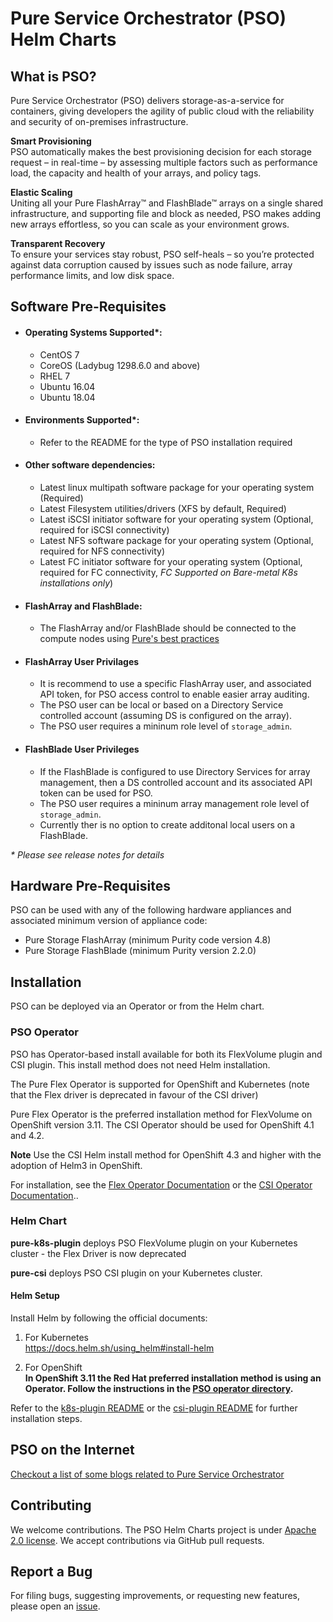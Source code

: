 # Pure Service Orchestrator (PSO) Helm Charts

## What is PSO?

Pure Service Orchestrator (PSO) delivers storage-as-a-service for containers, giving developers the agility of public cloud with the reliability and security of on-premises infrastructure.

**Smart Provisioning**<br/>
PSO automatically makes the best provisioning decision for each storage request – in real-time – by assessing multiple factors such as performance load, the capacity and health of your arrays, and policy tags.

**Elastic Scaling**<br/>
Uniting all your Pure FlashArray™ and FlashBlade™ arrays on a single shared infrastructure, and supporting file and block as needed, PSO makes adding new arrays effortless, so you can scale as your environment grows.

**Transparent Recovery**<br/>
To ensure your services stay robust, PSO self-heals – so you’re protected against data corruption caused by issues such as node failure, array performance limits, and low disk space.

## Software Pre-Requisites

- #### Operating Systems Supported*:
  - CentOS 7
  - CoreOS (Ladybug 1298.6.0 and above)
  - RHEL 7
  - Ubuntu 16.04
  - Ubuntu 18.04
- #### Environments Supported*:
  - Refer to the README for the type of PSO installation required
- #### Other software dependencies:
  - Latest linux multipath software package for your operating system (Required)
  - Latest Filesystem utilities/drivers (XFS by default, Required)
  - Latest iSCSI initiator software for your operating system (Optional, required for iSCSI connectivity)
  - Latest NFS software package for your operating system (Optional, required for NFS connectivity)
  - Latest FC initiator software for your operating system (Optional, required for FC connectivity, *FC Supported on Bare-metal K8s installations only*)
- #### FlashArray and FlashBlade:
  - The FlashArray and/or FlashBlade should be connected to the compute nodes using [Pure's best practices](https://support.purestorage.com/Solutions/Linux/Reference/Linux_Recommended_Settings)
- #### FlashArray User Privilages
  - It is recommend to use a specific FlashArray user, and associated API token, for PSO access control to enable easier array auditing.
  - The PSO user can be local or based on a Directory Service controlled account (assuming DS is configured on the array).
  - The PSO user requires a mininum role level of `storage_admin`.
- #### FlashBlade User Privileges
  - If the FlashBlade is configured to use Directory Services for array management, then a DS controlled account and its associated API token can be used for PSO.
  - The PSO user requires a mininum array management role level of `storage_admin`.
  - Currently ther is no option to create additonal local users on a FlashBlade.

_* Please see release notes for details_

## Hardware Pre-Requisites

PSO can be used with any of the following hardware appliances and associated minimum version of appliance code:
  * Pure Storage FlashArray (minimum Purity code version 4.8)
  * Pure Storage FlashBlade (minimum Purity version 2.2.0)

## Installation

PSO can be deployed via an Operator or from the Helm chart.

### PSO Operator

PSO has Operator-based install available for both its FlexVolume plugin and CSI plugin. This install method does not need Helm installation. 

The Pure Flex Operator is supported for OpenShift and Kubernetes (note that the Flex driver is deprecated in favour of the CSI driver)

Pure Flex Operator is the preferred installation method for FlexVolume on OpenShift version 3.11. The CSI Operator should be used for OpenShift 4.1 and 4.2. 

**Note** Use the CSI Helm install method for OpenShift 4.3 and higher with the adoption of Helm3 in OpenShift.

For installation, see the [Flex Operator Documentation](./operator-k8s-plugin/README.md#overview) or the [CSI Operator Documentation](./operator-csi-plugin/README.md#overview)..

### Helm Chart

**pure-k8s-plugin** deploys PSO FlexVolume plugin on your Kubernetes cluster - the Flex Driver is now deprecated 

**pure-csi** deploys PSO CSI plugin on your Kubernetes cluster. 

#### Helm Setup

Install Helm by following the official documents:
1. For Kubernetes<br/>
https://docs.helm.sh/using_helm#install-helm

2. For OpenShift<br/>
**In OpenShift 3.11 the Red Hat preferred installation method is using an Operator. Follow the instructions in the [PSO operator directory](./operator/README.md).**


Refer to the [k8s-plugin README](./pure-k8s-plugin/README.md) or the [csi-plugin README](./pure-csi/README.md) for further installation steps.

## PSO on the Internet

[Checkout a list of some blogs related to Pure Service Orchestrator](./docs/blog_posts.md)

## Contributing
We welcome contributions. The PSO Helm Charts project is under [Apache 2.0 license](https://github.com/purestorage/helm-charts/blob/master/LICENSE). We accept contributions via GitHub pull requests.

## Report a Bug
For filing bugs, suggesting improvements, or requesting new features, please open an [issue](https://github.com/purestorage/helm-charts/issues).
